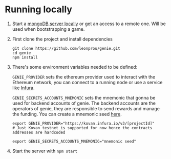 # Running locally

1. Start a [mongoDB server locally](https://docs.mongodb.com/manual/tutorial/install-mongodb-on-windows/) or get an access to a remote one. Will be used when bootstrapping a game.
2. First clone the project and install dependencies
    ```
    git clone https://github.com/leonprou/genie.git
    cd genie
    npm install
    ```
3. There's some environment variables needed to be defined:

    `GENIE_PROVIDER` sets the ethereum provider used to interact with the Ethereum network, you can connect to a running node or use a service like [Infura](https://infura.io/).
    
    `GENIE_SECRETS_ACCOUNTS_MNEMONIC` sets the mnemonic that gonna be used for backend accounts of genie. The backend accounts are the operators of genie, they are responsible to send rewards and manage the funding. You can create a mnemonic seed [here](https://iancoleman.io/bip39/).
    ```
    export GENIE_PROVIDER="https://kovan.infura.io/v3/[projectId]"
    # Just Kovan testnet is supported for now hence the contracts addresses are hardcoded

    export GENIE_SECRETS_ACCOUNTS_MNEMONIC="mnemonic seed"
    ```
 4. Start the server with `npm start`
